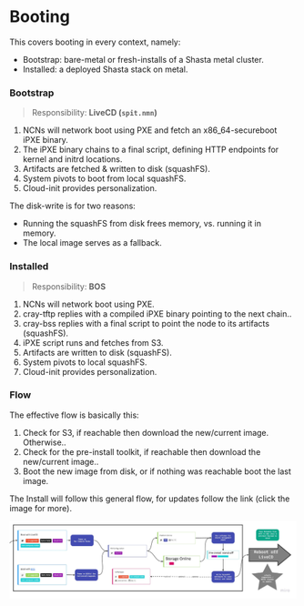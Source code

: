 # Booting

This covers booting in every context, namely:
- Bootstrap: bare-metal or fresh-installs of a Shasta metal cluster.
- Installed: a deployed Shasta stack on metal.

### Bootstrap

> Responsibility: **LiveCD (`spit.nmn`)**

1. NCNs will network boot using PXE and fetch an x86_64-secureboot iPXE binary.
2. The iPXE binary chains to a final script, defining HTTP endpoints for kernel and initrd locations.
3. Artifacts are fetched & written to disk (squashFS).
4. System pivots to boot from local squashFS.
5. Cloud-init provides personalization.

The disk-write is for two reasons:
- Running the squashFS from disk frees memory, vs. running it in memory.
- The local image serves as a fallback.

### Installed

> Responsibility: **BOS**

1. NCNs will network boot using PXE.
2. cray-tftp replies with a compiled iPXE binary pointing to the next chain..
3. cray-bss replies with a final script to point the node to its artifacts (squashFS).
4. iPXE script runs and fetches from S3.
5. Artifacts are written to disk (squashFS).
6. System pivots to local squashFS.
7. Cloud-init provides personalization.

### Flow

The effective flow is basically this:
1. Check for S3, if reachable then download the new/current image. Otherwise..
2. Check for the pre-install toolkit, if reachable then download the new/current image..
3. Boot the new image from disk, or if nothing was reachable boot the last image.

The Install will follow this general flow, for updates follow the link (click the image for more).

[![Layered Images Diagram](./img/ncn-flow.png)](https://miro.com/app/board/o9J_kmgYTe4=/?moveToWidget=3074457349632214094&cot=12)
